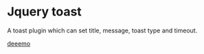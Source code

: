 # Jquery toast

A toast plugin which can set title, message, toast type and timeout.

[deeemo](https://fe2233.github.io/Stoast/toast.html)
